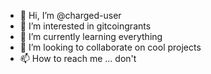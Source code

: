 - 👋 Hi, I’m @charged-user
- 👀 I’m interested in gitcoingrants
- 🌱 I’m currently learning everything
- 💞️ I’m looking to collaborate on cool projects
- 📫 How to reach me ... don't

<!---
charged-user/charged-user is a ✨ special ✨ repository because its `README.md` (this file) appears on your GitHub profile.
You can click the Preview link to take a look at your changes.
--->
